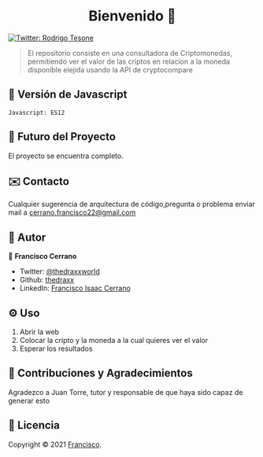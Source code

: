 <h1 align="center">Bienvenido 👋</h1>
<p>
  <a href="https://twitter.com/ThedraxxWorld" target="_blank">
    <img alt="Twitter: Rodrigo Tesone" src="https://img.shields.io/twitter/follow/ThedraxxWorld.svg?style=social" />
  </a>
</p>

> El repositorio consiste en una consultadora de Criptomonedas, permitiendo ver el valor de las criptos en relacion a la moneda disponible elejida usando la API de cryptocompare</br>

## 🦁 Versión de Javascript

```
Javascript: ES12
```

## 🔮 Futuro del Proyecto

El proyecto se encuentra completo. 

## ✉️ Contacto

Cualquier sugerencia de arquitectura de código,pregunta o problema enviar mail a cerrano.francisco22@gmail.com 

## 🤔 Autor

👤 **Francisco Cerrano**

* Twitter: [@thedraxxworld](https://twitter.com/ThedraxxWorld)
* Github: [thedraxx](https://github.com/thedraxx)
* LinkedIn: [Francisco Isaac Cerrano](https://www.linkedin.com/in/cerranofrancisco/)

## ⚙️ Uso

1. Abrir la web
2. Colocar la cripto y la moneda a la cual quieres ver el valor
3. Esperar los resultados

## 🤝 Contribuciones y Agradecimientos

Agradezco a Juan Torre, tutor y responsable de que haya sido capaz de generar esto

## 📝 Licencia

Copyright © 2021 [Francisco](https://github.com/thedraxx).<br />
